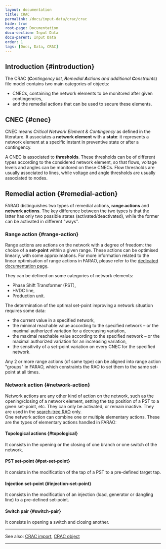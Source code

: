 ```yaml
---
layout: documentation
title: CRAC
permalink: /docs/input-data/crac/crac
hide: true
root-page: Documentation
docu-section: Input Data
docu-parent: Input Data
order: 1
tags: [Docs, Data, CRAC]
---
```


## Introduction {#introduction}

The CRAC (***C**ontingency list, **R**emedial **A**ctions and additional **C**onstraints*) file model contains two main categories of objects:
- CNECs, containing the network elements to be monitored after given contingencies,
- and the remedial actions that can be used to secure these elements.

## CNEC {#cnec}

CNEC means *Critical Network Element & Contingency* as defined in the literature. It associates a **network element** with a **state**: it represents a network element at a specific instant in preventive state or after a contingency.

A CNEC is associated to **thresholds**. These thresholds can be of different types according to the considered network element, so that flows, voltage levels and angles can be monitored on these CNECs. Flow thresholds are usually associated to lines, while voltage and angle thresholds are usually associated to nodes.

## Remedial action {#remedial-action}

FARAO distinguishes two types of remedial actions, **range actions** and **network actions**. The key difference between the two types is that the latter has only two possible states (activated/deactivated), while the former can be activated in different "ways".

### Range action {#range-action}

Range actions are actions on the network with a degree of freedom: the choice of a **set-point** within a given range. 
These actions can be optimised linearly, with some approximations. For more information related to the linear optimisation 
of range actions in FARAO, please refer to the [dedicated documentation page](/docs/engine/ra-optimisation/linear-rao).

They can be defined on some categories of network elements:
- Phase Shift Transformer (PST),
- HVDC line,
- Production unit.

The determination of the optimal set-point improving a network situation requires some data:
- the current value in a specified network,
- the minimal reachable value according to the specified network – or the maximal authorized variation for a decreasing variation,
- the maximal reachable value according to the specified network – or the maximal authorized variation for an increasing variation,
- the sensitivity of a set-point variation on every CNEC for the specified network.
  
Any 2 or more range actions (of same type) can be aligned into range action "groups" in FARAO, which constraints the RAO to set them to the same set-point at all times.

### Network action {#network-action}

Network actions are any other kind of action on the network, such as the opening/closing of a network element, setting the tap position of a PST to a given set-point, etc. They can only be activated, or remain inactive.
They are used in the [search-tree RAO](/docs/engine/ra-optimisation/search-tree-rao) only.  
One network action can combine one or multiple elementary actions. These are the types of elementary actions handled in FARAO:
#### Topological actions {#topological}
It consists in the opening or the closing of one branch or one switch of the network.
#### PST set-point {#pst-set-point}
It consists in the modification of the tap of a PST to a pre-defined target tap.
#### Injection set-point {#injection-set-point}
It consists in the modification of an injection (load, generator or dangling line) to a pre-defined set-point.
#### Switch pair {#switch-pair}
It consists in opening a switch and closing another.

---
See also: [CRAC import](import), [CRAC object](json)

---